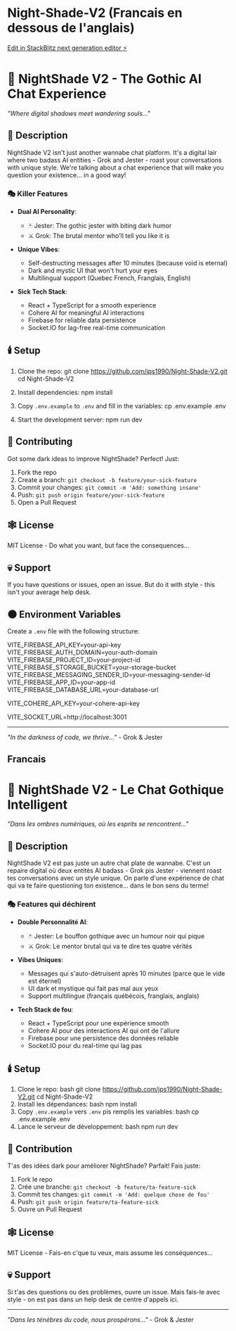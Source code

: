 # Night-Shade-V2 (Francais en dessous de l'anglais)

[Edit in StackBlitz next generation editor ⚡️](https://stackblitz.com/~/github.com/jps1990/Night-Shade-V2)

# 🌙 NightShade V2 - The Gothic AI Chat Experience

*"Where digital shadows meet wandering souls..."*

## 🦇 Description

NightShade V2 isn't just another wannabe chat platform. It's a digital lair where two badass AI entities - Grok and Jester - roast your conversations with unique style. We're talking about a chat experience that will make you question your existence... in a good way!

### 🎭 Killer Features

- **Dual AI Personality**: 
  - 🃏 Jester: The gothic jester with biting dark humor
  - ⚔️ Grok: The brutal mentor who'll tell you like it is

- **Unique Vibes**:
  - Self-destructing messages after 10 minutes (because void is eternal)
  - Dark and mystic UI that won't hurt your eyes
  - Multilingual support (Quebec French, Franglais, English)

- **Sick Tech Stack**:
  - React + TypeScript for a smooth experience
  - Cohere AI for meaningful AI interactions
  - Firebase for reliable data persistence
  - Socket.IO for lag-free real-time communication

## 🕯️ Setup

1. Clone the repo:
git clone https://github.com/jps1990/Night-Shade-V2.git
cd Night-Shade-V2

2. Install dependencies:
npm install

3. Copy `.env.example` to `.env` and fill in the variables:
cp .env.example .env

4. Start the development server:
npm run dev

## 🦇 Contributing

Got some dark ideas to improve NightShade? Perfect! Just:

1. Fork the repo
2. Create a branch: `git checkout -b feature/your-sick-feature`
3. Commit your changes: `git commit -m 'Add: something insane'`
4. Push: `git push origin feature/your-sick-feature`
5. Open a Pull Request

## 🕸️ License

MIT License - Do what you want, but face the consequences...

## 💀 Support

If you have questions or issues, open an issue. But do it with style - this isn't your average help desk.

## 🌑 Environment Variables

Create a `.env` file with the following structure:

VITE_FIREBASE_API_KEY=your-api-key
VITE_FIREBASE_AUTH_DOMAIN=your-auth-domain
VITE_FIREBASE_PROJECT_ID=your-project-id
VITE_FIREBASE_STORAGE_BUCKET=your-storage-bucket
VITE_FIREBASE_MESSAGING_SENDER_ID=your-messaging-sender-id
VITE_FIREBASE_APP_ID=your-app-id
VITE_FIREBASE_DATABASE_URL=your-database-url

VITE_COHERE_API_KEY=your-cohere-api-key

VITE_SOCKET_URL=http://localhost:3001

---

*"In the darkness of code, we thrive..."* - Grok & Jester

## Francais ##

# 🌙 NightShade V2 - Le Chat Gothique Intelligent

*"Dans les ombres numériques, où les esprits se rencontrent..."*

## 🦇 Description

NightShade V2 est pas juste un autre chat plate de wannabe. C'est un repaire digital où deux entités AI badass - Grok pis Jester - viennent roast tes conversations avec un style unique. On parle d'une expérience de chat qui va te faire questioning ton existence... dans le bon sens du terme!

### 🎭 Features qui déchirent

- **Double Personnalité AI**: 
  - 🃏 Jester: Le bouffon gothique avec un humour noir qui pique
  - ⚔️ Grok: Le mentor brutal qui va te dire tes quatre vérités

- **Vibes Uniques**:
  - Messages qui s'auto-détruisent après 10 minutes (parce que le vide est éternel)
  - UI dark et mystique qui fait pas mal aux yeux
  - Support multilingue (français québécois, franglais, anglais)

- **Tech Stack de fou**:
  - React + TypeScript pour une expérience smooth
  - Cohere AI pour des interactions AI qui ont de l'allure
  - Firebase pour une persistence des données reliable
  - Socket.IO pour du real-time qui lag pas

## 🕯️ Setup

1. Clone le repo:
bash
git clone https://github.com/jps1990/Night-Shade-V2.git
cd Night-Shade-V2
2. Install les dépendances:
bash
npm install
3. Copy `.env.example` vers `.env` pis remplis les variables:
bash
cp .env.example .env
4. Lance le serveur de développement:
bash
npm run dev
## 🦇 Contribution

T'as des idées dark pour améliorer NightShade? Parfait! Fais juste:

1. Fork le repo
2. Crée une branche: `git checkout -b feature/ta-feature-sick`
3. Commit tes changes: `git commit -m 'Add: quelque chose de fou'`
4. Push: `git push origin feature/ta-feature-sick`
5. Ouvre un Pull Request

## 🕸️ License

MIT License - Fais-en c'que tu veux, mais assume les conséquences...

## 💀 Support

Si t'as des questions ou des problèmes, ouvre un issue. Mais fais-le avec style - on est pas dans un help desk de centre d'appels ici.

---

*"Dans les ténèbres du code, nous prospérons..."* - Grok & Jester